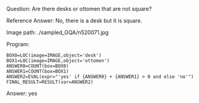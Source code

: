Question: Are there desks or ottomen that are not square?

Reference Answer: No, there is a desk but it is square.

Image path: ./sampled_GQA/n520071.jpg

Program:

```
BOX0=LOC(image=IMAGE,object='desk')
BOX1=LOC(image=IMAGE,object='ottomen')
ANSWER0=COUNT(box=BOX0)
ANSWER1=COUNT(box=BOX1)
ANSWER2=EVAL(expr="'yes' if {ANSWER0} + {ANSWER1} > 0 and else 'no'")
FINAL_RESULT=RESULT(var=ANSWER2)
```
Answer: yes

